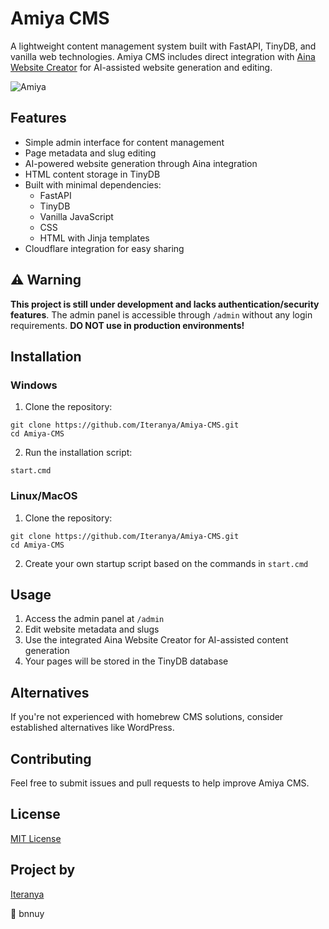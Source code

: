 # Amiya CMS

A lightweight content management system built with FastAPI, TinyDB, and vanilla web technologies. Amiya CMS includes direct integration with [Aina Website Creator](https://github.com/Iteranya/Aina-Website-Creator) for AI-assisted website generation and editing.

![Amiya](https://github.com/user-attachments/assets/164c4cf0-7bf4-4af2-a537-174bd1575b07)


## Features

- Simple admin interface for content management
- Page metadata and slug editing
- AI-powered website generation through Aina integration
- HTML content storage in TinyDB
- Built with minimal dependencies:
  - FastAPI
  - TinyDB
  - Vanilla JavaScript
  - CSS
  - HTML with Jinja templates
- Cloudflare integration for easy sharing

## ⚠️ Warning

**This project is still under development and lacks authentication/security features**. The admin panel is accessible through `/admin` without any login requirements. **DO NOT use in production environments!**

## Installation

### Windows
1. Clone the repository:
```
git clone https://github.com/Iteranya/Amiya-CMS.git
cd Amiya-CMS
```
2. Run the installation script:
```
start.cmd
```

### Linux/MacOS
1. Clone the repository:
```
git clone https://github.com/Iteranya/Amiya-CMS.git
cd Amiya-CMS
```
2. Create your own startup script based on the commands in `start.cmd`

## Usage

1. Access the admin panel at `/admin`
2. Edit website metadata and slugs
3. Use the integrated Aina Website Creator for AI-assisted content generation
4. Your pages will be stored in the TinyDB database

## Alternatives

If you're not experienced with homebrew CMS solutions, consider established alternatives like WordPress.

## Contributing

Feel free to submit issues and pull requests to help improve Amiya CMS.

## License

[MIT License](LICENSE)

## Project by

[Iteranya](https://github.com/Iteranya)

🐇 bnnuy
